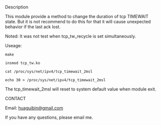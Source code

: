 Description

This module provide a method to change the duration of tcp TIMEWAIT state. But it is not recommend to do this for that it will cause unexpected behavior if the last ack lost.

Noted: It was not test when tcp_tw_recycle is set simultaneously.

Useage:

	make

	insmod tcp_tw.ko

	cat /proc/sys/net/ipv4/tcp_timewait_2msl

	echo 30 > /proc/sys/net/ipv4/tcp_timewait_2msl 

The tcp_timewait_2msl will reset to system default value when module exit.


CONTACT

 Email: huaguibin@gmail.com

If you have any questions, please email me. 

